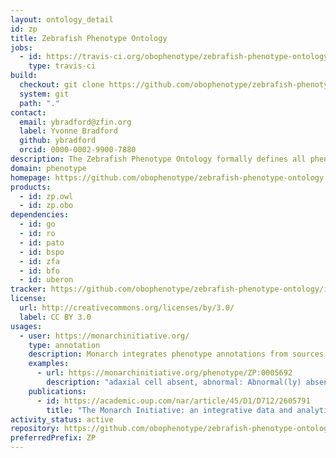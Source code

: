 ```yaml
---
layout: ontology_detail
id: zp
title: Zebrafish Phenotype Ontology
jobs:
  - id: https://travis-ci.org/obophenotype/zebrafish-phenotype-ontology
    type: travis-ci
build:
  checkout: git clone https://github.com/obophenotype/zebrafish-phenotype-ontology.git
  system: git
  path: "."
contact:
  email: ybradford@zfin.org
  label: Yvonne Bradford
  github: ybradford
  orcid: 0000-0002-9900-7880
description: The Zebrafish Phenotype Ontology formally defines all phenotypes of the Zebrafish model organism.
domain: phenotype
homepage: https://github.com/obophenotype/zebrafish-phenotype-ontology
products:
  - id: zp.owl
  - id: zp.obo
dependencies:
  - id: go
  - id: ro
  - id: pato
  - id: bspo
  - id: zfa
  - id: bfo
  - id: uberon
tracker: https://github.com/obophenotype/zebrafish-phenotype-ontology/issues
license:
  url: http://creativecommons.org/licenses/by/3.0/
  label: CC BY 3.0
usages:
  - user: https://monarchinitiative.org/
    type: annotation
    description: Monarch integrates phenotype annotations from sources such as ZFIIN, and allows for querying using the ZP ontology.
    examples:
      - url: https://monarchinitiative.org/phenotype/ZP:0005692
        description: "adaxial cell absent, abnormal: Abnormal(ly) absent (of) adaxial cell."
    publications:
      - id: https://academic.oup.com/nar/article/45/D1/D712/2605791
        title: "The Monarch Initiative: an integrative data and analytic platform connecting phenotypes to genotypes across species"
activity_status: active
repository: https://github.com/obophenotype/zebrafish-phenotype-ontology
preferredPrefix: ZP
---
```

